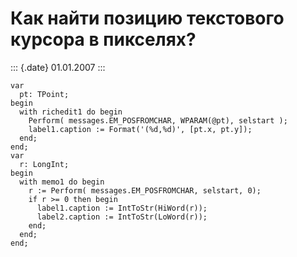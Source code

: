 Как найти позицию текстового курсора в пикселях?
================================================

::: {.date}
01.01.2007
:::

    var
      pt: TPoint;
    begin
      with richedit1 do begin
        Perform( messages.EM_POSFROMCHAR, WPARAM(@pt), selstart );
        label1.caption := Format('(%d,%d)', [pt.x, pt.y]);
      end;
    end;
    var
      r: LongInt;
    begin
      with memo1 do begin
        r := Perform( messages.EM_POSFROMCHAR, selstart, 0);
        if r >= 0 then begin
          label1.caption := IntToStr(HiWord(r));
          label2.caption := IntToStr(LoWord(r));
        end;
      end;
    end;
